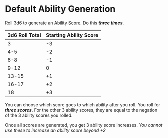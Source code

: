 # Default Ability Generation

Roll 3d6 to generate an [Ability Score](../Player%20Characters/The%20Ability%20Scores/Ability%20Scores.md). Do this ***three times***.

| 3d6 Roll Total | Starting Ability Score |
| :------------- | ---------------------- |
| 3              | -3                     |
| 4-5            | -2                     |
| 6-8            | -1                     |
| 9-12           | 0                      |
| 13-15          | +1                     |
| 16-17          | +2                     |
| 18             | +3                     |

You can choose which score goes to which ability after you roll. You roll for ***three scores***. For the other 3 ability scores, they are equal to the negation of the 3 ability scores you rolled.

Once all scores are generated, you get 3 ability score increases.
*You cannot use these to increase an ability score beyond +2*
